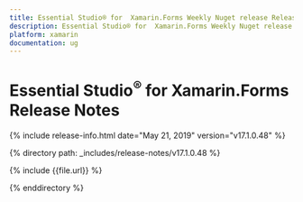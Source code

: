 ```yaml
---
title: Essential Studio® for  Xamarin.Forms Weekly Nuget release Release Notes  
description: Essential Studio® for  Xamarin.Forms Weekly Nuget release Release Notes  
platform: xamarin
documentation: ug
---
```


# Essential Studio<sup>®</sup> for  Xamarin.Forms  Release Notes  

{% include release-info.html date="May 21, 2019"  version="v17.1.0.48" %} 


{% directory path: _includes/release-notes/v17.1.0.48 %}

{% include {{file.url}} %}

{% enddirectory %}